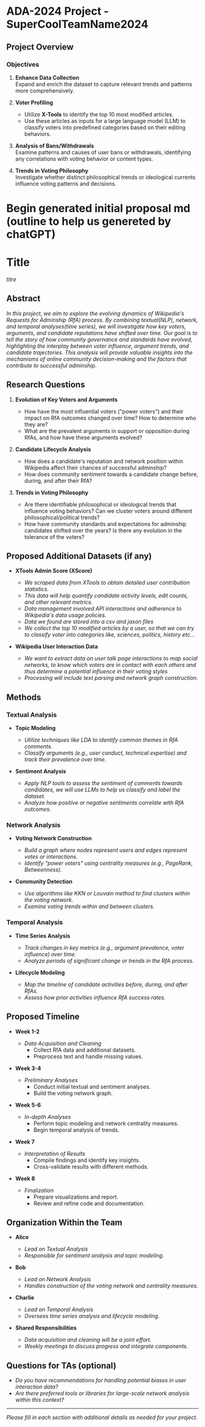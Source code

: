 # ADA-2024 Project - SuperCoolTeamName2024

## Project Overview

### Objectives

1. **Enhance Data Collection**  
   Expand and enrich the dataset to capture relevant trends and patterns more comprehensively.

2. **Voter Profiling**  
   - Utilize **X-Tools** to identify the top 10 most modified articles.
   - Use these articles as inputs for a large language model (LLM) to classify voters into predefined categories based on their editing behaviors.

3. **Analysis of Bans/Withdrawals**  
   Examine patterns and causes of user bans or withdrawals, identifying any correlations with voting behavior or content types.

4. **Trends in Voting Philosophy**  
   Investigate whether distinct philosophical trends or ideological currents influence voting patterns and decisions. 



# Begin generated initial proposal md (outline to help us genereted by chatGPT)

# Title
*titre*

## Abstract

*In this project, we aim to explore the evolving dynamics of Wikipedia's Requests for Adminship (RfA) process. By combining textual(NLP), network, and temporal analyses(time series), we will investigate how key voters, arguments, and candidate reputations have shifted over time. Our goal is to tell the story of how community governance and standards have evolved, highlighting the interplay between voter influence, argument trends, and candidate trajectories. This analysis will provide valuable insights into the mechanisms of online community decision-making and the factors that contribute to successful adminship.*

## Research Questions

1. **Evolution of Key Voters and Arguments**
   - How have the most influential voters ("power voters") and their impact on RfA outcomes changed over time? How to determine who they are?
   - What are the prevalent arguments in support or opposition during RfAs, and how have these arguments evolved?

2. **Candidate Lifecycle Analysis**
   - How does a candidate's reputation and network position within Wikipedia affect their chances of successful adminship?
   - How does community sentiment towards a candidate change before, during, and after their RfA?

3. **Trends in Voting Philosophy**
   - Are there identifiable philosophical or ideological trends that influence voting behaviors? Can we cluster voters around different philosophical/political trends?
   - How have community standards and expectations for adminship candidates shifted over the years? Is there any evolution in the tolerance of the voters?

## Proposed Additional Datasets (if any)

- **XTools Admin Score (XScore)**
  - *We scraped data from XTools to obtain detailed user contribution statistics.*
  - *This data will help quantify candidate activity levels, edit counts, and other relevant metrics.*
  - *Data management involved API interactions and adherence to Wikipedia's data usage policies.*
  - *Data we found are stored into a csv and jason files*
  - *We collect the top 10 modified articles by a user, so that we can try to classify voter into categories like, sciences, politics, history etc...*


- **Wikipedia User Interaction Data**
  - *We want to extract data on user talk page interactions to map social networks, to know which voters are in contact with each others and thus determine a potential influence in their voting styles*
  - *Processing will include text parsing and network graph construction.*

## Methods

### Textual Analysis

- **Topic Modeling**
  - *Utilize techniques like LDA to identify common themes in RfA comments.*
  - *Classify arguments (e.g., user conduct, technical expertise) and track their prevalence over time.*

- **Sentiment Analysis**
  - *Apply NLP tools to assess the sentiment of comments towards candidates, we will use LLMs to help us classify and label the dataset.*
  - *Analyze how positive or negative sentiments correlate with RfA outcomes.*

### Network Analysis

- **Voting Network Construction**
  - *Build a graph where nodes represent users and edges represent votes or interactions.*
  - *Identify "power voters" using centrality measures (e.g., PageRank, Betweenness).*

- **Community Detection**
  - *Use algorithms like KKN or Louvain method to find clusters within the voting network.*
  - *Examine voting trends within and between clusters.*

### Temporal Analysis

- **Time Series Analysis**
  - *Track changes in key metrics (e.g., argument prevalence, voter influence) over time.*
  - *Analyze periods of significant change or trends in the RfA process.*

- **Lifecycle Modeling**
  - *Map the timeline of candidate activities before, during, and after RfAs.*
  - *Assess how prior activities influence RfA success rates.*

## Proposed Timeline

- **Week 1-2**
  - *Data Acquisition and Cleaning*
    - Collect RfA data and additional datasets.
    - Preprocess text and handle missing values.

- **Week 3-4**
  - *Preliminary Analyses*
    - Conduct initial textual and sentiment analyses.
    - Build the voting network graph.

- **Week 5-6**
  - *In-depth Analyses*
    - Perform topic modeling and network centrality measures.
    - Begin temporal analysis of trends.

- **Week 7**
  - *Interpretation of Results*
    - Compile findings and identify key insights.
    - Cross-validate results with different methods.

- **Week 8**
  - *Finalization*
    - Prepare visualizations and report.
    - Review and refine code and documentation.

## Organization Within the Team

- **Alice**
  - *Lead on Textual Analysis*
  - *Responsible for sentiment analysis and topic modeling.*

- **Bob**
  - *Lead on Network Analysis*
  - *Handles construction of the voting network and centrality measures.*

- **Charlie**
  - *Lead on Temporal Analysis*
  - *Oversees time series analysis and lifecycle modeling.*

- **Shared Responsibilities**
  - *Data acquisition and cleaning will be a joint effort.*
  - *Weekly meetings to discuss progress and integrate components.*

## Questions for TAs (optional)

- *Do you have recommendations for handling potential biases in user interaction data?*
- *Are there preferred tools or libraries for large-scale network analysis within this context?*

---

*Please fill in each section with additional details as needed for your project.*
